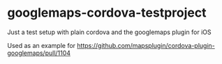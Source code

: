 # googlemaps-cordova-testproject
Just a test setup with plain cordova and the googlemaps plugin for iOS

Used as an example for https://github.com/mapsplugin/cordova-plugin-googlemaps/pull/1104
